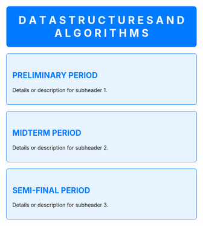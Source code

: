<div align="center" style="background-color: #007BFF; color: white; padding: 20px; border-radius: 8px;">
  <h1 style="margin: 0;">D A T A  S T R U C T U R E S  A N D  A L G O R I T H M S</h1>
</div>

<br>

<div style="background-color: #e7f3ff; padding: 15px; border-radius: 5px; border: 1px solid #007BFF;">
  <h2 style="color: #007BFF;">PRELIMINARY PERIOD</h2>
  <p>Details or description for subheader 1.</p>
</div>

<br>

<div style="background-color: #e7f3ff; padding: 15px; border-radius: 5px; border: 1px solid #007BFF;">
  <h2 style="color: #007BFF;">MIDTERM PERIOD</h2>
  <p>Details or description for subheader 2.</p>
</div>

<br>

<div style="background-color: #e7f3ff; padding: 15px; border-radius: 5px; border: 1px solid #007BFF;">
  <h2 style="color: #007BFF;">SEMI-FINAL PERIOD</h2>
  <p>Details or description for subheader 3.</p>
</div>
